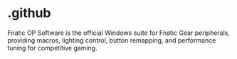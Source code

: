# .github
Fnatic OP Software is the official Windows suite for Fnatic Gear peripherals, providing macros, lighting control, button remapping, and performance tuning for competitive gaming.
